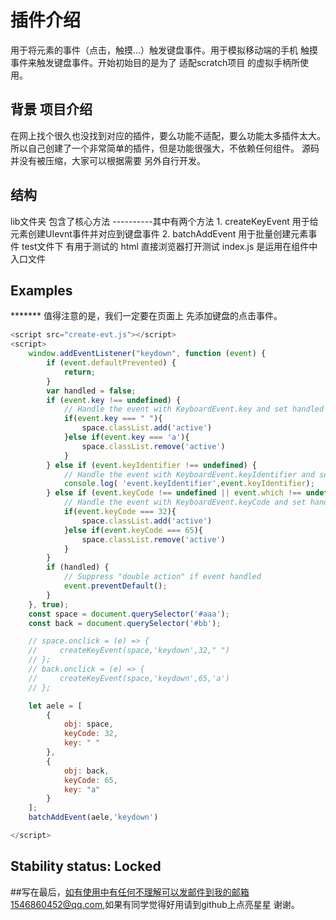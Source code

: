 # 插件介绍
用于将元素的事件（点击，触摸...）触发键盘事件。用于模拟移动端的手机 触摸事件来触发键盘事件。开始初始目的是为了 适配scratch项目 的虚拟手柄所使用。

## 背景 项目介绍
在网上找个很久也没找到对应的插件，要么功能不适配，要么功能太多插件太大。所以自己创建了一个非常简单的插件，但是功能很强大，不依赖任何组件。
源码并没有被压缩，大家可以根据需要 另外自行开发。

##  结构
lib文件夹  包含了核心方法
----------其中有两个方法
                1. createKeyEvent  用于给元素创建UIevnt事件并对应到键盘事件
                2. batchAddEvent   用于批量创建元素事件
test文件下 有用于测试的 html 直接浏览器打开测试
index.js  是运用在组件中入口文件

## Examples

******* 值得注意的是，我们一定要在页面上 先添加键盘的点击事件。

```js
<script src="create-evt.js"></script>
<script>
    window.addEventListener("keydown", function (event) {
        if (event.defaultPrevented) {
            return;
        }
        var handled = false;
        if (event.key !== undefined) {
            // Handle the event with KeyboardEvent.key and set handled true.
            if(event.key === " "){
                space.classList.add('active')
            }else if(event.key === 'a'){
                space.classList.remove('active')
            }
        } else if (event.keyIdentifier !== undefined) {
            // Handle the event with KeyboardEvent.keyIdentifier and set handled true.
            console.log( 'event.keyIdentifier',event.keyIdentifier);
        } else if (event.keyCode !== undefined || event.which !== undefined) {
            // Handle the event with KeyboardEvent.keyCode and set handled true.
            if(event.keyCode === 32){
                space.classList.add('active')
            }else if(event.keyCode === 65){
                space.classList.remove('active')
            }
        }
        if (handled) {
            // Suppress "double action" if event handled
            event.preventDefault();
        }
    }, true);
    const space = document.querySelector('#aaa');
    const back = document.querySelector('#bb');

    // space.onclick = (e) => {
    //     createKeyEvent(space,'keydown',32," ")
    // };
    // back.onclick = (e) => {
    //     createKeyEvent(space,'keydown',65,'a')
    // };

    let aele = [
        {
            obj: space,
            keyCode: 32,
            key: " "
        },
        {
            obj: back,
            keyCode: 65,
            key: "a"
        }
    ];
    batchAddEvent(aele,'keydown')

</script>

```

## Stability status: Locked

  [3]: https://www.npmjs.com/package/eletokeyboard
  [4]: https://github.com/Mz1326/eletokeyboard.git

##写在最后，如有使用中有任何不理解可以发邮件到我的邮箱1546860452@qq.com,如果有同学觉得好用请到github上点亮星星  谢谢。
